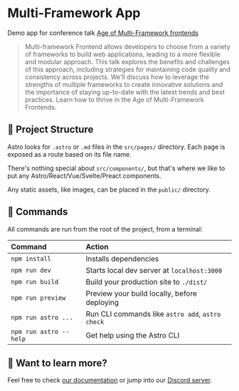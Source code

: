 # Multi-Framework App

Demo app for conference talk [Age of Multi-Framework frontends](https://speakerdeck.com/marsicdev/age-of-multi-framework-frontends)

> Multi-framework Frontend allows developers to choose from a variety of frameworks to build web applications, leading to a more flexible and modular approach. This talk explores the benefits and challenges of this approach, including strategies for maintaining code quality and consistency across projects. We'll discuss how to leverage the strengths of multiple frameworks to create innovative solutions and the importance of staying up-to-date with the latest trends and best practices. Learn how to thrive in the Age of Multi-Framework Frontends.

## 🚀 Project Structure

Astro looks for `.astro` or `.md` files in the `src/pages/` directory. Each page is exposed as a route based on its file name.

There's nothing special about `src/components/`, but that's where we like to put any Astro/React/Vue/Svelte/Preact components.

Any static assets, like images, can be placed in the `public/` directory.

## 🧞 Commands

All commands are run from the root of the project, from a terminal:

| Command                | Action                                           |
| :--------------------- | :----------------------------------------------- |
| `npm install`          | Installs dependencies                            |
| `npm run dev`          | Starts local dev server at `localhost:3000`      |
| `npm run build`        | Build your production site to `./dist/`          |
| `npm run preview`      | Preview your build locally, before deploying     |
| `npm run astro ...`    | Run CLI commands like `astro add`, `astro check` |
| `npm run astro --help` | Get help using the Astro CLI                     |

## 👀 Want to learn more?

Feel free to check [our documentation](https://docs.astro.build) or jump into our [Discord server](https://astro.build/chat).

